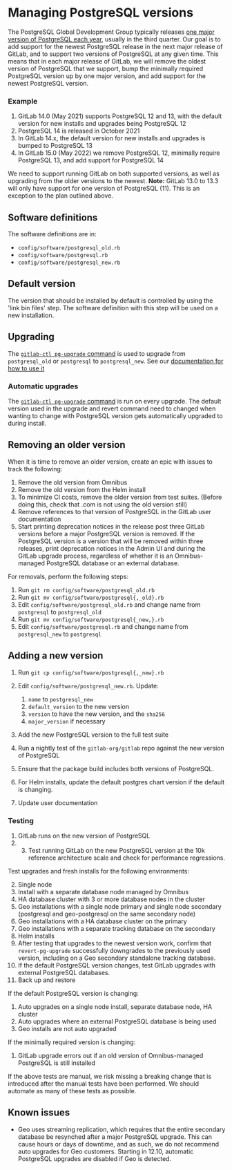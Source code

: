 # Managing PostgreSQL versions

The PostgreSQL Global Development Group typically releases [one major version of PostgreSQL each year](https://www.postgresql.org/support/versioning/), usually in the third quarter. Our goal is to add support for the newest PostgreSQL release in the next major release of GitLab, and to support two versions of PostgreSQL at any given time. This means that in each major release of GitLab, we will remove the oldest version of PostgreSQL that we support, bump the minimally required PostgreSQL version up by one major version, and add support for the newest PostgreSQL version. 

### Example

1.  GitLab 14.0 (May 2021) supports PostgreSQL 12 and 13, with the default version for new installs and upgrades being PostgreSQL 12
2.  PostgreSQL 14 is released in October 2021
3.  In GitLab 14.x, the default version for new installs and upgrades is bumped to PostgreSQL 13
3.  In GitLab 15.0 (May 2022) we remove PostgreSQL 12, minimally require PostgreSQL 13, and add support for PostgreSQL 14

We need to support running GitLab on both supported versions, as well as upgrading from the older versions to the newest.
**Note:** GitLab 13.0 to 13.3 will only have support for one version of PostgreSQL (11). This is an exception to the plan outlined above. 

## Software definitions

The software definitions are in:

- `config/software/postgresql_old.rb`
- `config/software/postgresql.rb`
- `config/software/postgresql_new.rb`

## Default version

The version that should be installed by default is controlled by using the 'link bin files' step. The software definition with this step will be used on a new installation.

## Upgrading

The [`gitlab-ctl pg-upgrade` command](https://gitlab.com/gitlab-org/omnibus-gitlab/blob/master/files/gitlab-ctl-commands/pg-upgrade.rb) is used to upgrade from `postgresql_old` or `postgresql` to `postgresql_new`. See our [documentation for how to use it](../settings/database.md#upgrade-packaged-postgresql-server)

### Automatic upgrades

The [`gitlab-ctl pg-upgrade` command](https://gitlab.com/gitlab-org/omnibus-gitlab/blob/master/files/gitlab-ctl-commands/pg-upgrade.rb) is run on every upgrade. The default version used in the upgrade and revert command need to changed when wanting to change with PostgreSQL version gets automatically upgraded to during install.

## Removing an older version

When it is time to remove an older version, create an epic with issues to track the following:
1.  Remove the old version from Omnibus
2.  Remove the old version from the Helm install
3.  To minimize CI costs, remove the older version from test suites. (Before doing this, check that .com is not using the old version still)
4.  Remove references to that version of PostgreSQL in the GitLab user documentation
5.  Start printing deprecation notices in the release post three GitLab versions before a major PostgreSQL version is removed. If the PostgreSQL version is a version that will be removed within three releases, print deprecation notices in the Admin UI and during the GitLab upgrade process, regardless of whether it is an Omnibus-managed PostgreSQL database or an external database. 

For removals, perform the following steps:

1. Run `git rm config/software/postgresql_old.rb`
1. Run `git mv config/software/postgresql{,_old}.rb`
1. Edit `config/software/postgresql_old.rb` and change name from `postgresql` to `postgresql_old`
1. Run `git mv config/software/postgresql{_new,}.rb`
1. Edit `config/software/postgresql.rb` and change name from `postgresql_new` to `postgresql`

## Adding a new version

1. Run `git cp config/software/postgresql{,_new}.rb`
1. Edit `config/software/postgresql_new.rb`. Update:

   1. `name` to `postgresql_new`
   1. `default_version` to the new version
   1. `version` to have the new version, and the `sha256`
   1. `major_version` if necessary


5. Add the new PostgreSQL version to the full test suite
6. Run a nightly test of the `gitlab-org/gitlab` repo against the new version of PostgreSQL
1. Ensure that the package build includes both versions of PostgreSQL.
2. For Helm installs, update the default postgres chart version if the default is changing.
4. Update user documentation

### Testing
1.  GitLab runs on the new version of PostgreSQL
2.  3. Test running GitLab on the new PostgreSQL version at the 10k reference architecture scale and check for performance regressions.

Test upgrades and fresh installs for the following environments:

2. Single node
3. Install with a separate database node managed by Omnibus
3. HA database cluster with 3 or more database nodes in the cluster
2. Geo installations with a single node primary and single node secondary (postgresql and geo-postgresql on the same secondary node)
2. Geo installations with a HA database cluster on the primary
3. Geo installations with a separate tracking database on the secondary
4. Helm installs
2. After testing that upgrades to the newest version work, confirm that `revert-pg-upgrade` successfully downgrades to the previously used version, including on a Geo secondary standalone tracking database. 
3. If the default PostgreSQL version changes, test GitLab upgrades with external PostgreSQL databases.
4. Back up and restore

If the default PostgreSQL version is changing:
1. Auto upgrades on a single node install, separate database node, HA cluster
2. Auto upgrades where an external PostgreSQL database is being used
3. Geo installs are not auto upgraded

If the minimally required version is changing:
1.  GitLab upgrade errors out if an old version of Omnibus-managed PostgreSQL is still installed

If the above tests are manual, we risk missing a breaking change that is introduced after the manual tests have been performed. We should automate as many of these tests as possible.

## Known issues
*  Geo uses streaming replication, which requires that the entire secondary database be resynched after a major PostgreSQL upgrade. This can cause hours or days of downtime, and as such, we do not recommend auto upgrades for Geo customers. Starting in 12.10, automatic PostgreSQL upgrades are disabled if Geo is detected.